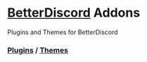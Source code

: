 # [BetterDiscord](https://github.com/BetterDiscord/BetterDiscord) Addons
Plugins and Themes for BetterDiscord

### [Plugins](https://github.com/Ekibunnel/BetterDiscordAddons/tree/main/Plugins/) / [Themes](https://github.com/Ekibunnel/BetterDiscordAddons/tree/main/Themes/)
